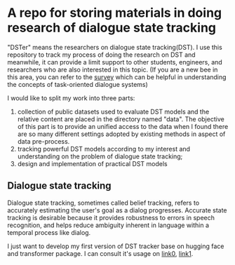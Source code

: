 # A repo for storing materials in doing research of dialogue state tracking 
"DSTer" means the researchers on dialogue state tracking(DST). I use this repository to track my process of doing the research on DST and meanwhile, it can provide a limit support to other students, engineers, and researchers who are also interested in this topic. (If you are a new bee in this area, you can refer to the [survey](https://w.sentic.net/dialogue-systems-survey.pdf) which can be helpful in understanding the concepts of task-oriented dialogue systems)

I would like to split my work into three parts: 
1. collection of public datasets used to evaluate DST models and  the relative content are placed in the directory named "data". The objective of this part is to provide an unified access to the data when I found there are so many different settings adopted by existing methods in  aspect of data pre-process.
2. tracking powerful DST models according to my interest and understanding on the problem of dialogue state tracking; 
3. design and implementation of practical DST models



## Dialogue state tracking 
Dialogue state tracking, sometimes called belief tracking, refers to accurately estimating the user's goal as a dialog progresses. Accurate state tracking is desirable because it provides robustness to errors in speech recognition, and helps reduce ambiguity inherent in language within a temporal process like dialog.

I just want to develop my first version of DST tracker base on hugging face and transformer package. I can consult it's usage on [link0](https://huggingface.co/docs/datasets/quickstart), [link1](https://blog.csdn.net/wtfloser/article/details/118291721).